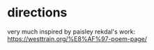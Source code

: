 # directions
very much inspired by paisley rekdal's work:
https://westtrain.org/%E8%AF%97-poem-page/

